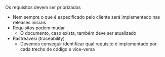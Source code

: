 Os requisitos devem ser priorizados
- Nem sempre o que é especificado pelo cliente será implementado nas releases iniciais
- Requisitos podem mudar 
	- O documento, caso exista, também deve ser atualizado
- Rastreávesi (traceability)
	- Devemos conseguir identificar qual requisito é implementado por cada trecho de código e vice-versa
